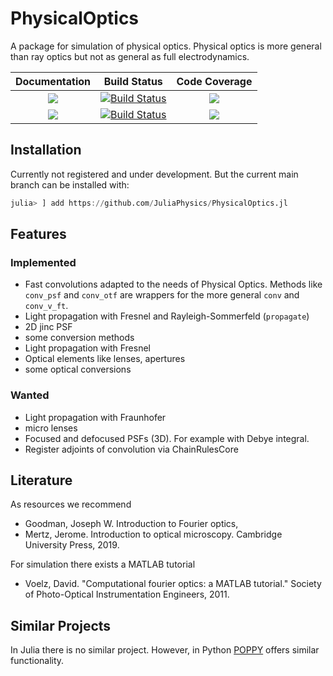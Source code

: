 # PhysicalOptics
A package for simulation of physical optics. Physical optics is more general than ray optics but not as general as full electrodynamics.

| **Documentation**                       | **Build Status**                          | **Code Coverage**               |
|:---------------------------------------:|:-----------------------------------------:|:-------------------------------:|
| [![][docs-stable-img]][docs-stable-url] | [![Build Status][travis-img]][travis-url] | [![][coveral-img]][coveral-url] |
| [![][docs-dev-img]][docs-dev-url]       | [![Build Status][appvey-img]][appvey-url] | [![][codecov-img]][codecov-url] |


## Installation
Currently not registered and under development. But the current main branch can be installed with:
```julia
julia> ] add https://github.com/JuliaPhysics/PhysicalOptics.jl
```

## Features
### Implemented
* Fast convolutions adapted to the needs of Physical Optics. Methods like `conv_psf` and `conv_otf` are wrappers for the more general `conv` and `conv_v_ft`. 
* Light propagation with Fresnel and Rayleigh-Sommerfeld (`propagate`) 
* 2D jinc PSF
* some conversion methods
* Light propagation with Fresnel
* Optical elements like lenses, apertures
* some optical conversions

### Wanted
* Light propagation with Fraunhofer 
* micro lenses
* Focused and defocused PSFs (3D). For example with Debye integral.
* Register adjoints of convolution via ChainRulesCore

## Literature
As resources we recommend 
* Goodman, Joseph W. Introduction to Fourier optics, 
* Mertz, Jerome. Introduction to optical microscopy. Cambridge University Press, 2019.

For simulation there exists a MATLAB tutorial
* Voelz, David. "Computational fourier optics: a MATLAB tutorial." Society of Photo-Optical Instrumentation Engineers, 2011.


## Similar Projects
In Julia there is no similar project. However, in Python [POPPY](https://github.com/spacetelescope/poppy) offers similar functionality.



[docs-dev-img]: https://img.shields.io/badge/docs-dev-orange.svg 
[docs-dev-url]: https://juliaphysics.github.io/PhysicalOptics.jl/dev/ 

[docs-stable-img]: https://img.shields.io/badge/docs-stable-blue.svg 
[docs-stable-url]: https://juliaphysics.github.io/PhysicalOptics.jl/stable/

[travis-img]: https://api.travis-ci.com/JuliaPhysics/PhysicalOptics.jl.svg?branch=main&status=created 
[travis-url]: https://travis-ci.com/github/JuliaPhysics/PhysicalOptics.jl

[appvey-img]: https://ci.appveyor.com/api/projects/status/abxnasacbo42jqvc?svg=true 
[appvey-url]: https://ci.appveyor.com/project/roflmaostc/physicaloptics-jl 

[coveral-img]: https://coveralls.io/repos/github/JuliaPhysics/PhysicalOptics.jl/badge.svg?branch=main
[coveral-url]: https://coveralls.io/github/JuliaPhysics/PhysicalOptics.jl?branch=main

[codecov-img]: https://codecov.io/gh/JuliaPhysics/PhysicalOptics.jl/branch/main/graph/badge.svg?token=H94RIVDYK4 
[codecov-url]: https://codecov.io/gh/JuliaPhysics/PhysicalOptics.jl 
